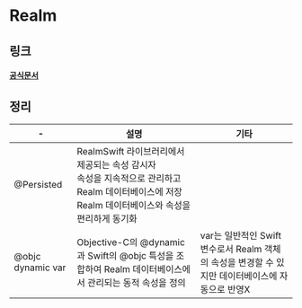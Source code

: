 #  Realm
## 링크
#### [공식문서](https://www.mongodb.com/docs/legacy/realm/swift/latest/#property-attributes)
## 정리

|-|설명|기타|
|------|---|---|
| @Persisted |RealmSwift 라이브러리에서 제공되는 속성 감시자<br>속성을 지속적으로 관리하고 Realm 데이터베이스에 저장<br> Realm 데이터베이스와 속성을 편리하게 동기화 ||
|@objc dynamic var|Objective-C의 @dynamic과 Swift의 @objc 특성을 조합하여 Realm 데이터베이스에서 관리되는 동적 속성을 정의|var는 일반적인 Swift 변수로서 Realm 객체의 속성을 변경할 수 있지만 데이터베이스에 자동으로 반영X|
